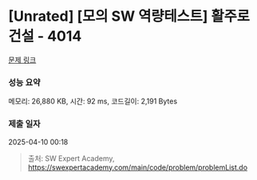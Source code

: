 # [Unrated] [모의 SW 역량테스트] 활주로 건설 - 4014 

[문제 링크](https://swexpertacademy.com/main/code/problem/problemDetail.do?contestProbId=AWIeW7FakkUDFAVH) 

### 성능 요약

메모리: 26,880 KB, 시간: 92 ms, 코드길이: 2,191 Bytes

### 제출 일자

2025-04-10 00:18



> 출처: SW Expert Academy, https://swexpertacademy.com/main/code/problem/problemList.do